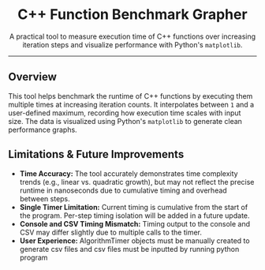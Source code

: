 <h1 align="center"> C++ Function Benchmark Grapher</h1>

<p align="center">
  A practical tool to measure execution time of C++ functions over increasing iteration steps and visualize performance with Python's <code>matplotlib</code>.
</p>

<hr/>

<h2>Overview</h2>

<p>
This tool helps benchmark the runtime of C++ functions by executing them multiple times at increasing iteration counts. 
It interpolates between <code>1</code> and a user-defined maximum, recording how execution time scales with input size.
The data is visualized using Python's <code>matplotlib</code> to generate clean performance graphs.
</p>

<h2>Limitations & Future Improvements</h2>

<ul>
  <li>
    <strong>Time Accuracy:</strong> The tool accurately demonstrates time complexity trends (e.g., linear vs. quadratic growth),
    but may not reflect the precise runtime in nanoseconds due to cumulative timing and overhead between steps.
  </li>
  <li>
    <strong>Single Timer Limitation:</strong> Current timing is cumulative from the start of the program. Per-step timing isolation will be added in a future update.
  </li>
  <li>
    <strong>Console and CSV Timing Mismatch:</strong> Timing output to the console and CSV may differ slightly due to multiple calls to the timer.
  </li>
  <li>
    <strong>User Experience:</strong> AlgorithmTimer objects must be manually created to generate csv files and csv files must be inputted by running python program
  </li>
</ul>
